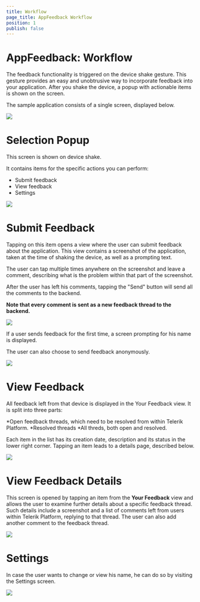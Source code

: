 ```yaml
---
title: Workflow
page_title: AppFeedback Workflow
position: 1
publish: false
---
```


# AppFeedback: Workflow

The feedback functionality is triggered on the device shake gesture. This gesture provides an easy and unobtrusive way to incorporate feedback into your application. After you shake the device, a popup with actionable items is shown on the screen.

The sample application consists of a single screen, displayed below.

<img src="../images/appfeedback-sample-app-home-screen-ios.png" />

Selection Popup
===

This screen is shown on device shake.

It contains items for the specific actions you can perform:

- Submit feedback
- View feedback
- Settings

<img src="../images/appfeedback-sample-app-popup-ios.png" />

Submit Feedback
===

Tapping on this item opens a view where the user can submit feedback about the application. This view contains a screenshot of the application, taken at the time of shaking the device, as well as a prompting text.

The user can tap multiple times anywhere on the screenshot and leave a comment, describing what is the problem within that part of the screenshot.

After the user has left his comments, tapping the "Send" button will send all the comments to the backend.

**Note that every comment is sent as a new feedback thread to the backend.**

<img src="../images/appfeedback-send-feedback-ios-entered-text.png" />

If a user sends feedback for the first time, a screen prompting for his name is displayed.

The user can also choose to send feedback anonymously.

<img src="../images/appfeedback-send-feedback-name-entered-ios.png" />

View Feedback
===
All feedback left from that device is displayed in the Your Feedback view. It is split into three parts:

*Open feedback threads, which need to be resolved from within Telerik Platform. *Resolved threads *All threds, both open and resolved.

Each item in the list has its creation date, description and its status in the lower right corner. Tapping an item leads to a details page, described below.

<img src="../images/appfeedback-your-feedback-open-ios.png" />

View Feedback Details
===
This screen is opened by tapping an item from the **Your Feedback** view and allows the user to examine further details about a specific feedback thread. Such details include a screenshot and a list of comments left from users within Telerik Platform, replying to that thread. The user can also add another comment to the feedback thread.

<img src="../images/appfeedback-details-comments-list-ios.png" />

Settings
===
In case the user wants to change or view his name, he can do so by visiting the Settings screen.

<img src="../images/appfeedback-settings-name-entered-ios.png" />

